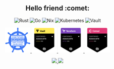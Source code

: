 <h2 align="center">Hello friend :comet:</h2>

<!-- https://simpleicons.org/ -->
<p align="center">
  <img alt="Rust" src="https://img.shields.io/badge/-Rust-000000?style=flat-square&logo=rust&logoColor=white">
  <img alt="Go" src="https://img.shields.io/badge/-Go-00ADD8?style=flat-square&logo=go&logoColor=white">
  <img alt="Nix" src="https://img.shields.io/badge/-Nix-5277C3?style=flat-square&logo=nixos&logoColor=white">
  <img alt="Kubernetes" src="https://img.shields.io/badge/-Kubernetes-326CE5?style=flat-square&logo=kubernetes&logoColor=white">
  <img alt="Vault" src="https://img.shields.io/badge/-Vault-000000?style=flat-square&logo=vault&logoColor=white">
</p>

<p align="center">
  <a href="https://www.youracclaim.com/badges/5cc416cb-a464-4d05-9f0b-30ea34ccac7d/public_url">
    <img height="80" width="80" src="./assets/lf-ckad.png" alt="Certified Kubernetes Application Developer">
  </a>
  <a href="https://www.youracclaim.com/badges/eca96d47-4c9d-4b96-a497-5618268ace0c/public_url">
    <img height="80" width="80" src="./assets/hcva0-002.png" alt="HashiCorp Certified: Vault Associate">
  </a>
  <a href="https://www.youracclaim.com/badges/3125aa27-88e5-49d1-83d8-4427b8f03a1c/public_url">
    <img height="80" width="80" src="./assets/hcta0-002.png" alt="HashiCorp Certified: Terraform Associate">
  </a>
  <a href="https://www.youracclaim.com/badges/65004345-d21a-452e-b185-93f9ab3614a9/public_url">
    <img height="80" width="80" src="./assets/hcca0-002.png" alt="HashiCorp Certified: Consul Associate">
  </a>
</p>

<!-- Hack to display theme matching system light/dark mode  -->
<p align="center">
  <a href="https://github.com/anuraghazra/github-readme-stats#gh-light-mode-only">
    <img src="https://github-readme-stats.vercel.app/api/top-langs?username=pbar1&layout=compact&hide=css,html,smarty,mustache&langs_count=6&exclude_repo=vault-rs&theme=default#gh-light-mode-only" />
  </a>
  <a href="https://github.com/anuraghazra/github-readme-stats#gh-dark-mode-only">
    <img src="https://github-readme-stats.vercel.app/api/top-langs?username=pbar1&layout=compact&hide=css,html,smarty,mustache&langs_count=6&exclude_repo=vault-rs&theme=github_dark#gh-dark-mode-only" />
  </a>
</p>
